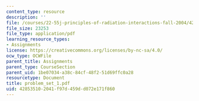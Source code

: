 ```yaml
---
content_type: resource
description: ''
file: /courses/22-55j-principles-of-radiation-interactions-fall-2004/428535102041f97d459dd072e171f860_problem_set_1.pdf
file_size: 23253
file_type: application/pdf
learning_resource_types:
- Assignments
license: https://creativecommons.org/licenses/by-nc-sa/4.0/
ocw_type: OCWFile
parent_title: Assignments
parent_type: CourseSection
parent_uid: 1be07034-a38c-84cf-48f2-51d69ffc0a28
resourcetype: Document
title: problem_set_1.pdf
uid: 42853510-2041-f97d-459d-d072e171f860
---
```

